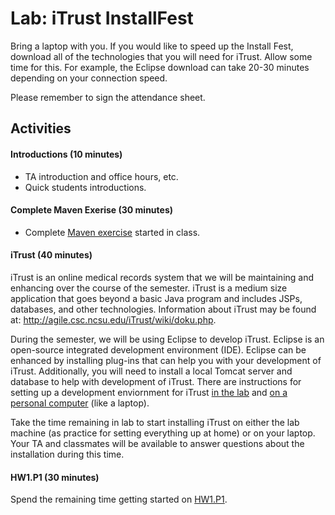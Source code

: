 # Lab: iTrust InstallFest

Bring a laptop with you. If you would like to speed up the Install Fest, download all of the technologies that you will need for iTrust. Allow some time for this. For example, the Eclipse download can take 20-30 minutes depending on your connection speed.

Please remember to sign the attendance sheet.

## Activities

#### Introductions (10 minutes)

- TA introduction and office hours, etc.
- Quick students introductions.

#### Complete Maven Exerise  (30 minutes)

- Complete [Maven exercise](https://github.com/CSC-326/Course/blob/master/Practicum/Maven.md) started in class.

#### iTrust (40 minutes)

iTrust is an online medical records system that we will be maintaining and enhancing over the course of the semester. iTrust is a medium size application that goes beyond a basic Java program and includes JSPs, databases, and other technologies. Information about iTrust may be found at: http://agile.csc.ncsu.edu/iTrust/wiki/doku.php.

During the semester, we will be using Eclipse to develop iTrust. Eclipse is an open-source integrated development environment (IDE). Eclipse can be enhanced by installing plug-ins that can help you with your development of iTrust. Additionally, you will need to install a local Tomcat server and database to help with development of iTrust. There are instructions for setting up a development enviornment for iTrust [in the lab](http://agile.csc.ncsu.edu/iTrust/wiki/doku.php?id=lab_deployment_instructions) and [on a personal computer](http://agile.csc.ncsu.edu/iTrust/wiki/doku.php?id=home_deployment_instructions) (like a laptop).

Take the time remaining in lab to start installing iTrust on either the lab machine (as practice for setting everything up at home) or on your laptop. Your TA and classmates will be available to answer questions about the installation during this time.

#### HW1.P1 (30 minutes)

Spend the remaining time getting started on [HW1.P1](https://github.com/CSC-326/HW1.P1).
